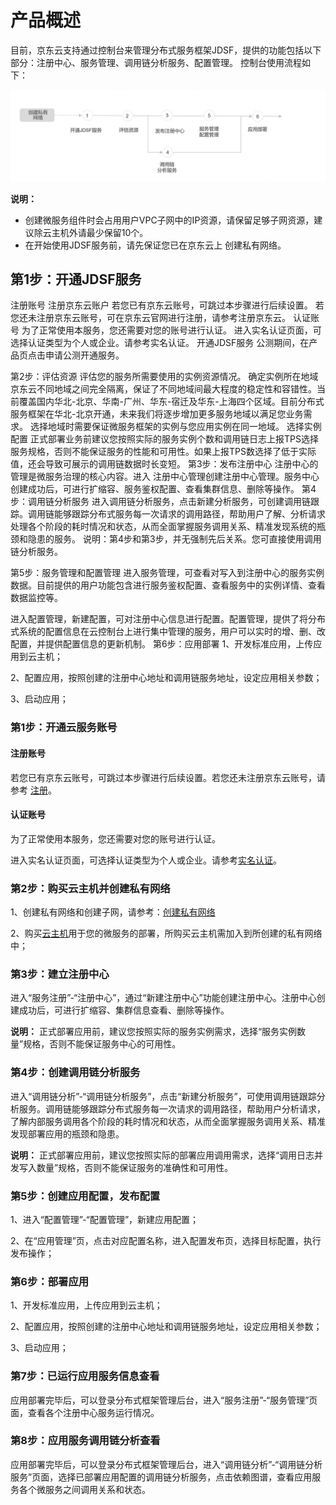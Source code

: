# 产品概述


目前，京东云支持通过控制台来管理分布式服务框架JDSF，提供的功能包括以下部分：注册中心、服务管理、调用链分析服务、配置管理。 控制台使用流程如下：
 
![](../../../../image/Internet-Middleware/JD-Distributed-Service-Framework/struct-sylc.png)

**说明：**
- 创建微服务组件时会占用用户VPC子网中的IP资源，请保留足够子网资源，建议除云主机外请最少保留10个。
- 在开始使用JDSF服务前，请先保证您已在京东云上 创建私有网络。

##  第1步：开通JDSF服务
注册账号
注册京东云账户 若您已有京东云账号，可跳过本步骤进行后续设置。 若您还未注册京东云账号，可在京东云官网进行注册，请参考注册京东云。
认证账号
为了正常使用本服务，您还需要对您的账号进行认证。
进入实名认证页面，可选择认证类型为个人或企业。请参考实名认证。
开通JDSF服务
公测期间，在产品页点击申请公测开通服务。

第2步：评估资源
评估您的服务所需要使用的实例资源情况。 
确定实例所在地域
京东云不同地域之间完全隔离，保证了不同地域间最大程度的稳定性和容错性。当前覆盖国内华北-北京、华南-广州、华东-宿迁及华东-上海四个区域。目前分布式服务框架在华北-北京开通，未来我们将逐步增加更多服务地域以满足您业务需求。 选择地域时需要保证微服务框架的实例与您应用实例在同一地域。
选择实例配置
正式部署业务前建议您按照实际的服务实例个数和调用链日志上报TPS选择服务规格，否则不能保证服务的性能和可用性。如果上报TPS数选择了低于实际值，还会导致可展示的调用链数据时长变短。
第3步：发布注册中心
	注册中心的管理是微服务治理的核心内容。进入 注册中心管理创建注册中心管理。服务中心创建成功后，可进行扩缩容、服务鉴权配置、查看集群信息、删除等操作。
第4步：调用链分析服务
进入调用链分析服务，点击新建分析服务，可创建调用链跟踪。调用链能够跟踪分布式服务每一次请求的调用路径，帮助用户了解、分析请求处理各个阶段的耗时情况和状态，从而全面掌握服务调用关系、精准发现系统的瓶颈和隐患的服务。
说明：第4步和第3步，并无强制先后关系。您可直接使用调用链分析服务。

第5步：服务管理和配置管理
	进入服务管理，可查看对写入到注册中心的服务实例数据。目前提供的用户功能包含进行服务鉴权配置、查看服务中的实例详情、查看数据监控等。

进入配置管理，新建配置，可对注册中心信息进行配置。配置管理，提供了将分布式系统的配置信息在云控制台上进行集中管理的服务，用户可以实时的增、删、改配置，并提供配置信息的更新机制。
第6步：应用部署
1、开发标准应用，上传应用到云主机；

2、配置应用，按照创建的注册中心地址和调用链服务地址，设定应用相关参数；

3、启动应用；





###  第1步：开通云服务账号
####  注册账号
若您已有京东云账号，可跳过本步骤进行后续设置。若您还未注册京东云账号，请参考 [注册](https://accounts.jdcloud.com/p/regPage?source=jdcloud&ReturnUrl=https%3a%2f%2fuc.jdcloud.com%2fpassport%2fcomplete%3freturnUrl%3dhttps%3a%2f%2fwww.jdcloud.com)。

####  认证账号
为了正常使用本服务，您还需要对您的账号进行认证。


进入实名认证页面，可选择认证类型为个人或企业。请参考[实名认证](https://uc.jdcloud.com/account/certify)。



### 第2步：购买云主机并创建私有网络

1、创建私有网络和创建子网，请参考：[创建私有网络](https://docs.jdcloud.com/cn/virtual-private-cloud/vpc-configuration)


2、购买[云主机](https://docs.jdcloud.com/cn/virtual-machines/product-overview)用于您的微服务的部署，所购买云主机需加入到所创建的私有网络中；


### 第3步：建立注册中心
进入“服务注册”-“注册中心”，通过“新建注册中心”功能创建注册中心。注册中心创建成功后，可进行扩缩容、集群信息查看、删除等操作。

**说明：**
正式部署应用前，建议您按照实际的服务实例需求，选择“服务实例数量”规格，否则不能保证服务中心的可用性。


### 第4步：创建调用链分析服务
进入“调用链分析”-“调用链分析服务”，点击“新建分析服务”，可使用调用链跟踪分析服务。调用链能够跟踪分布式服务每一次请求的调用路径，帮助用户分析请求，了解内部服务调用各个阶段的耗时情况和状态，从而全面掌握服务调用关系、精准发现部署应用的瓶颈和隐患。

**说明：**
正式部署应用前，建议您按照实际的部署应用调用需求，选择“调用日志并发写入数量”规格，否则不能保证服务的准确性和可用性。


### 第5步：创建应用配置，发布配置

1、进入“配置管理”-“配置管理”，新建应用配置；

2、在“应用管理”页，点击对应配置名称，进入配置发布页，选择目标配置，执行发布操作；

### 第6步：部署应用

1、开发标准应用，上传应用到云主机；

2、配置应用，按照创建的注册中心地址和调用链服务地址，设定应用相关参数；

3、启动应用；

### 第7步：已运行应用服务信息查看

应用部署完毕后，可以登录分布式框架管理后台，进入“服务注册”-“服务管理”页面，查看各个注册中心服务运行情况。

### 第8步：应用服务调用链分析查看

应用部署完毕后，可以登录分布式框架管理后台，进入“调用链分析”-“调用链分析服务”页面，选择已部署应用配置的调用链分析服务，点击依赖图谱，查看应用服务各个微服务之间调用关系和状态。


